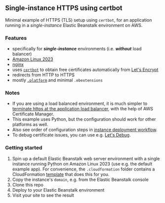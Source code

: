 ## Single-instance HTTPS using certbot

Minimal example of HTTPS (TLS) setup using `certbot`, for an application running in a *single-instance* Elastic Beanstalk environment on AWS.

### Features

- specifically for ***single-instance*** environments (i.e. ***without*** load balancer)
- [Amazon Linux 2023][4]
- [nginx][5]
- uses [`certbot`][1] to obtain free certificates automatically from [Let's Encrypt][2]
- redirects from HTTP to HTTPS
- mostly [`.platform`][3] and minimal `.ebextensions`

### Notes

- If you are using a load balanced environment, it is much simpler to [terminate https at the application load balancer][6], with the help of AWS Certificate Manager.
- This example uses Python, but the configuration should work for other platforms as well.
- Also see order of configuration steps in [instance deployment workflow][8].
- To debug certificate issues, you can use e.g. [Let's Debug][9]. 

### Getting started

1. Spin up a default Elastic Beanstalk web server environment with a single instance running Python on Amazon Linux 2023 (use e.g. the default example app).
   For convenience, the `.cloudformation` folder contains a CloudFormation [template][7] that does this for you.
2. Copy the instance's `domain`, e.g. from the Elastic Beanstalk console
3. Clone this repo
4. Deploy to your Elastic Beanstalk environment
5. Visit your site to see the result

[1]: https://certbot.eff.org/
[2]: https://letsencrypt.org/
[3]: https://docs.aws.amazon.com/elasticbeanstalk/latest/dg/platforms-linux-extend.html
[4]: https://docs.aws.amazon.com/linux/al2023/ug/what-is-amazon-linux.html
[5]: https://nginx.org/en/docs/
[6]: https://docs.aws.amazon.com/elasticbeanstalk/latest/dg/configuring-https-elb.html
[7]: .cloudformation/elastic-beanstalk.yml
[8]: https://docs.aws.amazon.com/elasticbeanstalk/latest/dg/platforms-linux-extend.html#platforms-linux-extend.workflow
[9]: https://tools.letsdebug.net/cert-search
